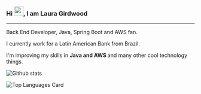### Hi <img src="https://camo.githubusercontent.com/e8e7b06ecf583bc040eb60e44eb5b8e0ecc5421320a92929ce21522dbc34c891/68747470733a2f2f6d656469612e67697068792e636f6d2f6d656469612f6876524a434c467a6361737252346961377a2f67697068792e676966" width="25px" data-canonical-src="https://media.giphy.com/media/hvRJCLFzcasrR4ia7z/giphy.gif" style="max-width: 100%;">,  I am Laura Girdwood

***
Back End Developer, Java, Spring Boot and AWS fan.

I currently work for a Latin American Bank from Brazil.

I'm improving my skills in <strong> Java and AWS </strong> and many other cool technology things.

![Github stats](https://github-readme-stats.vercel.app/api?username=lauragirdwood&theme=highcontrast&show_icons=true&count_private=true)

![Top Languages Card](https://github-readme-stats.vercel.app/api/top-langs/?username=lauragirdwood)


<!--
**lauragirdwood/lauragirdwood** is a ✨ _special_ ✨ repository because its `README.md` (this file) appears on your GitHub profile.

Here are some ideas to get you started:

- 🔭 I’m currently working on ...
- 🌱 I’m currently learning ...
- 👯 I’m looking to collaborate on ...
- 🤔 I’m looking for help with ...
- 💬 Ask me about ...
- 📫 How to reach me: ...
- 😄 Pronouns: ...
- ⚡ Fun fact: ...
-->
